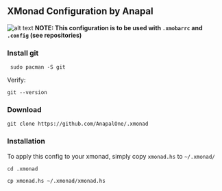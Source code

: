 ## XMonad Configuration by Anapal
![alt text](https://github.com/AnapalOne/pictures/blob/main/2022-04-13_17-41.png "XMonad")
**NOTE: This configuration is to be used with `.xmobarrc` and `.config` (see repositories)**

### Install git
``` 
 sudo pacman -S git
```

Verify:
``` 
git --version
```

### Download
``` 
git clone https://github.com/AnapalOne/.xmonad
```  


### Installation
To apply this config to your xmonad, simply copy `xmonad.hs` to `~/.xmonad/`
``` 
cd .xmonad
```
``` 
cp xmonad.hs ~/.xmonad/xmonad.hs
```
